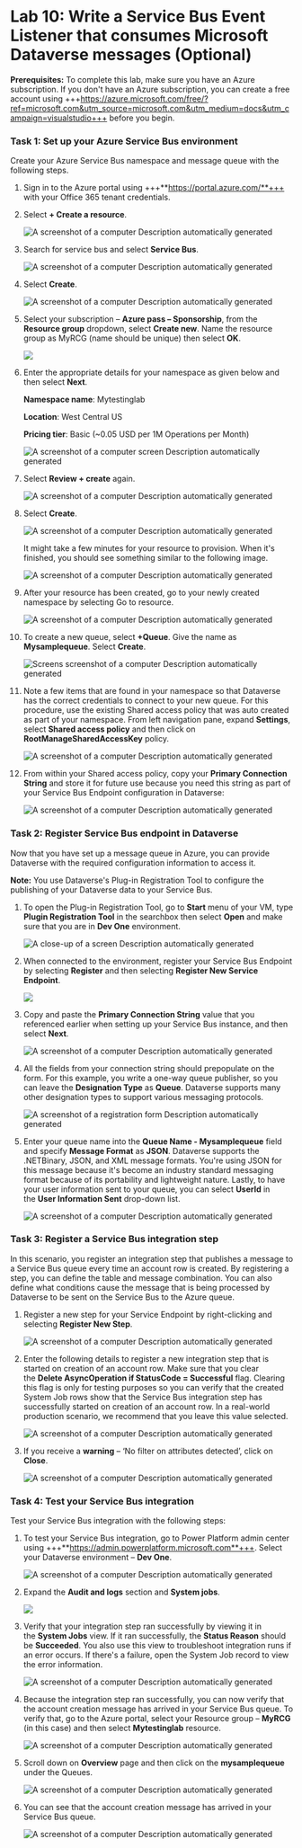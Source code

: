 # **Lab 10: Write a Service Bus Event Listener that consumes Microsoft Dataverse messages (Optional)**

**Prerequisites:**
To complete this lab, make sure you have an Azure subscription. If you don't have an Azure subscription, you can create a free account using +++https://azure.microsoft.com/free/?ref=microsoft.com&utm_source=microsoft.com&utm_medium=docs&utm_campaign=visualstudio+++ before you begin.

### **Task 1: Set up your Azure Service Bus environment**

Create your Azure Service Bus namespace and message queue with the
following steps.

1.  Sign in to the Azure portal using +++**https://portal.azure.com/**+++
    with your Office 365 tenant credentials.

2.  Select **+ Create a resource**.

     ![A screenshot of a computer Description automatically generated](./media/image1.png)

3.  Search for service bus and select **Service Bus**.

     ![A screenshot of a computer Description automatically generated](./media/image2.png)

4.  Select **Create**.

     ![A screenshot of a computer Description automatically generated](./media/image3.png)

5.  Select your subscription – **Azure pass – Sponsorship**, from the
    **Resource group** dropdown, select **Create new**. Name the
    resource group as MyRCG (name should be unique) then select **OK**.

     ![](./media/image4.png)

6.  Enter the appropriate details for your namespace as given below and
    then select **Next**.

     **Namespace name**: Mytestinglab
    
     **Location**: West Central US
    
     **Pricing tier**: Basic (~0.05 USD per 1M Operations per Month)

     ![A screenshot of a computer screen Description automatically generated](./media/image5.png)

7.  Select **Review + create** again.

     ![A screenshot of a computer Description automatically generated](./media/image6.png)

8.  Select **Create**.

     ![A screenshot of a computer Description automatically generated](./media/image7.png)

     It might take a few minutes for your resource to provision. When it's finished, you should see something similar to the following image.

     ![A screenshot of a computer Description automatically generated](./media/image8.png)

9.  After your resource has been created, go to your newly created
    namespace by selecting Go to resource.

     ![A screenshot of a computer Description automatically generated](./media/image9.png)

10. To create a new queue, select **+Queue**. Give the name as
    **Mysamplequeue**. Select **Create**.

     ![Screens screenshot of a computer Description automatically generated](./media/image10.png)

11. Note a few items that are found in your namespace so that Dataverse
    has the correct credentials to connect to your new queue. For this
    procedure, use the existing Shared access policy that was auto
    created as part of your namespace. From left navigation pane, expand
    **Settings**, select **Shared access policy** and then click on
    **RootManageSharedAccessKey** policy.

     ![A screenshot of a computer Description automatically generated](./media/image11.png)

12. From within your Shared access policy, copy your **Primary
    Connection String** and store it for future use because you need
    this string as part of your Service Bus Endpoint configuration in
    Dataverse:

     ![A screenshot of a computer Description automatically generated](./media/image12.png)

### **Task 2: Register Service Bus endpoint in Dataverse**

Now that you have set up a message queue in Azure, you can provide
Dataverse with the required configuration information to access it.

**Note:** You use Dataverse's Plug-in Registration Tool to configure the
publishing of your Dataverse data to your Service Bus.

1.  To open the Plug-in Registration Tool, go to **Start** menu of your
    VM, type **Plugin Registration Tool** in the searchbox then select
    **Open** and make sure that you are in **Dev One** environment.

     ![A close-up of a screen Description automatically generated](./media/image13.png)

2.  When connected to the environment, register your Service Bus
    Endpoint by selecting **Register** and then selecting **Register New
    Service Endpoint**.

     ![](./media/image14.png)

3.  Copy and paste the **Primary Connection String** value that you
    referenced earlier when setting up your Service Bus instance, and
    then select **Next**.

     ![A screenshot of a computer Description automatically generated](./media/image15.png)

4.  All the fields from your connection string should prepopulate on the
    form. For this example, you write a one-way queue publisher, so you
    can leave the **Designation Type** as **Queue**. Dataverse supports
    many other designation types to support various messaging protocols.

     ![A screenshot of a registration form Description automatically generated](./media/image16.png)

5.  Enter your queue name into the **Queue Name - Mysamplequeue** field
    and specify **Message Format** as **JSON**. Dataverse supports the
    .NETBinary, JSON, and XML message formats. You're using JSON for
    this message because it's become an industry standard messaging
    format because of its portability and lightweight nature. Lastly, to
    have your user information sent to your queue, you can
    select **UserId** in the **User Information Sent** drop-down list.

     ![A screenshot of a computer Description automatically generated](./media/image17.png)

### **Task 3: Register a Service Bus integration step**

In this scenario, you register an integration step that publishes a
message to a Service Bus queue every time an account row is created. By
registering a step, you can define the table and message combination.
You can also define what conditions cause the message that is being
processed by Dataverse to be sent on the Service Bus to the Azure queue.

1.  Register a new step for your Service Endpoint by right-clicking and
    selecting **Register New Step**.

     ![A screenshot of a computer Description automatically generated](./media/image18.png)

2.  Enter the following details to register a new integration step that
    is started on creation of an account row. Make sure that you clear
    the **Delete AsyncOperation if StatusCode = Successful** flag.
    Clearing this flag is only for testing purposes so you can verify
    that the created System Job rows show that the Service Bus
    integration step has successfully started on creation of an account
    row. In a real-world production scenario, we recommend that you
    leave this value selected.

     ![A screenshot of a computer Description automatically generated](./media/image19.png)

3.  If you receive a **warning** – ‘No filter on attributes detected’,
    click on **Close**.

     ![A screenshot of a computer Description automatically generated](./media/image20.png)

### **Task 4: Test your Service Bus integration**

Test your Service Bus integration with the following steps:

1.  To test your Service Bus integration, go to Power Platform admin
    center using
    +++**https://admin.powerplatform.microsoft.com**+++. Select
    your Dataverse environment – **Dev One**.

     ![A screenshot of a computer Description automatically generated](./media/image21.png)

2.  Expand the **Audit and logs** section and **System jobs**.

     ![](./media/image22.png)

3.  Verify that your integration step ran successfully by viewing it in
    the **System Jobs** view. If it ran successfully, the **Status
    Reason** should be **Succeeded**. You also use this view to
    troubleshoot integration runs if an error occurs. If there's a
    failure, open the System Job record to view the error information.

     ![A screenshot of a computer Description automatically generated](./media/image23.png)

4.  Because the integration step ran successfully, you can now verify
    that the account creation message has arrived in your Service Bus
    queue. To verify that, go to the Azure portal, select your Resource
    group – **MyRCG** (in this case) and then select **Mytestinglab**
    resource.

    ![A screenshot of a computer Description automatically generated](./media/image24.png)

6.  Scroll down on **Overview** page and then click on the
    **mysamplequeue** under the Queues.

     ![A screenshot of a computer Description automatically generated](./media/image25.png)

6.  You can see that the account creation message has arrived in your
    Service Bus queue.

     ![A screenshot of a computer Description automatically generated](./media/image26.png)
